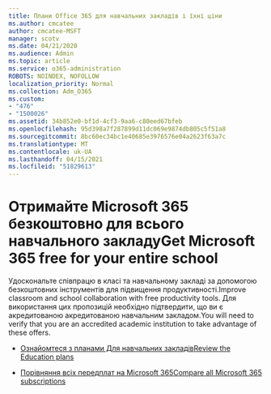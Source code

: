 ```yaml
---
title: Плани Office 365 для навчальних закладів і їхні ціни
ms.author: cmcatee
author: cmcatee-MSFT
manager: scotv
ms.date: 04/21/2020
ms.audience: Admin
ms.topic: article
ms.service: o365-administration
ROBOTS: NOINDEX, NOFOLLOW
localization_priority: Normal
ms.collection: Adm_O365
ms.custom:
- "476"
- "1500026"
ms.assetid: 34b852e0-bf1d-4cf3-9aa6-c80eed67bfeb
ms.openlocfilehash: 95d398a7f287899d11dc069e9874db805c5f51a8
ms.sourcegitcommit: 8bc60ec34bc1e40685e3976576e04a2623f63a7c
ms.translationtype: MT
ms.contentlocale: uk-UA
ms.lasthandoff: 04/15/2021
ms.locfileid: "51829613"
---
```

# <a name="get-microsoft-365-free-for-your-entire-school"></a><span data-ttu-id="33dcb-102">Отримайте Microsoft 365 безкоштовно для всього навчального закладу</span><span class="sxs-lookup"><span data-stu-id="33dcb-102">Get Microsoft 365 free for your entire school</span></span>

<span data-ttu-id="33dcb-103">Удоскональте співпрацю в класі та навчальному закладі за допомогою безкоштовних інструментів для підвищення продуктивності.</span><span class="sxs-lookup"><span data-stu-id="33dcb-103">Improve classroom and school collaboration with free productivity tools.</span></span> <span data-ttu-id="33dcb-104">Для використання цих пропозицій необхідно підтвердити, що ви є акредитованою акредитованою навчальним закладом.</span><span class="sxs-lookup"><span data-stu-id="33dcb-104">You will need to verify that you are an accredited academic institution to take advantage of these offers.</span></span>
  
- [<span data-ttu-id="33dcb-105">Ознайомтеся з планами Для навчальних закладів</span><span class="sxs-lookup"><span data-stu-id="33dcb-105">Review the Education plans</span></span>](https://products.office.com/academic/compare-office-365-education-plans)

- [<span data-ttu-id="33dcb-106">Порівняння всіх передплат на Microsoft 365</span><span class="sxs-lookup"><span data-stu-id="33dcb-106">Compare all Microsoft 365 subscriptions</span></span>](https://products.office.com/business/compare-more-office-365-for-business-plans)